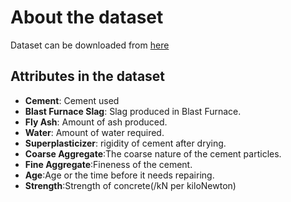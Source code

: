 # About the dataset
Dataset can be downloaded from [here](https://www.kaggle.com/prathamtripathi/regression-with-neural-networking)

## Attributes in the dataset
- **Cement**: Cement used
- **Blast Furnace Slag**: Slag produced in Blast Furnace.
- **Fly Ash**: Amount of ash produced.
- **Water**: Amount of water required.
- **Superplasticizer**: rigidity of cement after drying.
- **Coarse Aggregate**:The coarse nature of the cement particles.
- **Fine Aggregate**:Fineness of the cement.
- **Age**:Age or the time before it needs repairing.
- **Strength**:Strength of concrete(/kN per kiloNewton)





